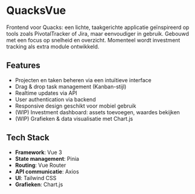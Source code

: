 # QuacksVue

Frontend voor Quacks: een lichte, taakgerichte applicatie geïnspireerd op tools zoals PivotalTracker of Jira, maar eenvoudiger in gebruik. Gebouwd met een focus op snelheid en overzicht. Momenteel wordt investment tracking als extra module ontwikkeld.

## Features

- Projecten en taken beheren via een intuïtieve interface
- Drag & drop task management (Kanban-stijl)
- Realtime updates via API
- User authentication via backend
- Responsive design geschikt voor mobiel gebruik
- (WIP) Investment dashboard: assets toevoegen, waardes bekijken
- (WIP) Grafieken & data visualisatie met Chart.js

## Tech Stack

- **Framework**: Vue 3
- **State management**: Pinia
- **Routing**: Vue Router
- **API communicatie**: Axios
- **UI**: Tailwind CSS
- **Grafieken**: Chart.js
